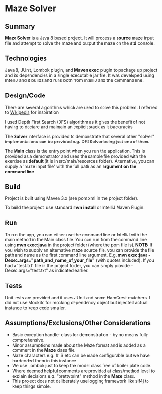 # Maze Solver


## Summary

**Maze Solver** is a Java 8 based project.
 It will process a **source** maze input file and attempt to solve the maze and output the maze on the **std** console.


## Technologies

Java 8, JUnit, Lombok plugin, and **Maven exec** plugin to package up project and its dependencies in a single executable jar file. 
It was developed using IntelliJ and it builds and runs both from intelliJ and the command line.

## Design/Code

There are several algorithms which are used to solve this problem. I referred to [Wikipedia](https://en.wikipedia.org/wiki/Maze_solving_algorithm) for inspiration.

I used Depth First Search (DFS) algorithm as it gives the benefit of not having to declare and maintain an explicit stack as it backtracks.

The **Solver** interface is provided to demonstrate that several other "solver" implementations can be provided e.g. DFSSolver being just one of them.

The **Main** class is the entry point when you run the application. This is provided as a demonstrator and uses the
sample file provided with the exercise as **default** (it is in src/main/resources folder). 
Alternative, you can supply a 'maze input file' with the full path as an **argument on the command line**. 

## Build

Project is built using Maven 3.x (see pom.xml in the project folder). 

To build the project, use standard **mvn install** or IntelliJ Maven Plugin. 

## Run

To run the app, you can either use the command line or IntelliJ with the main method in the Main class file.
You can run from the command line using **mvn exec:java** in the project folder (where the pom file is).
**NOTE:** If you wish to supply an alternative maze source file, you can provide the file path and name as the first command line argument.
E.g. **mvn exec:java -Dexec.args="path_and_name_of_your_file"** (with quotes included). If you had
a 'test.txt' file in the project folder, you can simply provide -Dexec.args="test.txt" as indicated earlier.

## Tests 

Unit tests are provided and it uses JUnit and some HamCrest matchers.
I did not use Mockito for mocking dependency object but injected actual instance to keep code smaller.

## Assumptions/Exclusions/Other Considerations

- Basic exception handler class for demonstration - by no means fully comprehensive.
- Minor assumptions made about the Maze format and is added as a comment in the **Maze** class file.
- Maze characters e.g. #, S etc can be made configurable but we have hardcoded them in this instance.
- We use Lombok just to keep the model class free of boiler plate code.
- Where deemed helpful comments are provided at class/method level to explain decisions e.g. "prettyprint" method in the **Maze** class.
- This project does not deliberately use logging framework like slf4j to keep things simple.